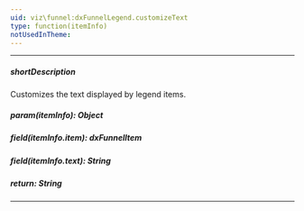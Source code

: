 ```yaml
---
uid: viz\funnel:dxFunnelLegend.customizeText
type: function(itemInfo)
notUsedInTheme: 
---
```

---
##### shortDescription
Customizes the text displayed by legend items.

##### param(itemInfo): Object
<!-- Description goes here -->

##### field(itemInfo.item): dxFunnelItem
<!-- Description goes here -->

##### field(itemInfo.text): String
<!-- Description goes here -->

##### return: String
<!-- Description goes here -->

---
<!--
#include dataviz-ref-functioncontext
-->
